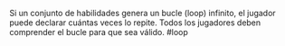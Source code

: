 Si un conjunto de habilidades genera un bucle (loop) infinito, el jugador puede declarar cuántas veces lo repite. Todos los jugadores deben comprender el bucle para que sea válido.
#loop